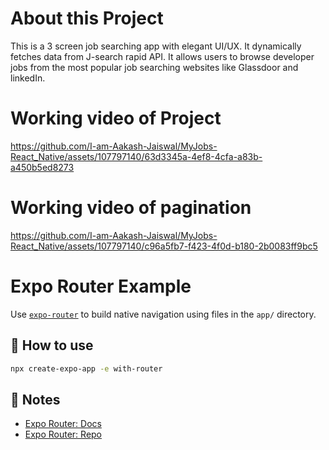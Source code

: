 # About this Project
This is a 3 screen job searching app with elegant UI/UX. It dynamically fetches data from J-search rapid API. It allows users to browse developer jobs from the most popular job searching websites like Glassdoor and linkedIn.

# Working video of Project
https://github.com/I-am-Aakash-Jaiswal/MyJobs-React_Native/assets/107797140/63d3345a-4ef8-4cfa-a83b-a450b5ed8273


# Working video of pagination
https://github.com/I-am-Aakash-Jaiswal/MyJobs-React_Native/assets/107797140/c96a5fb7-f423-4f0d-b180-2b0083ff9bc5



# Expo Router Example

Use [`expo-router`](https://expo.github.io/router) to build native navigation using files in the `app/` directory.

## 🚀 How to use

```sh
npx create-expo-app -e with-router
```

## 📝 Notes

- [Expo Router: Docs](https://expo.github.io/router)
- [Expo Router: Repo](https://github.com/expo/router)
